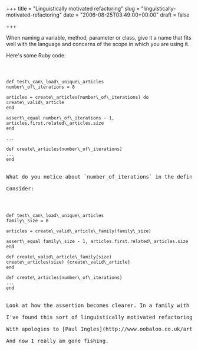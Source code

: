 +++
title = "Linguistically motivated refactoring"
slug = "linguistically-motivated-refactoring"
date = "2006-08-25T03:49:00+00:00"
draft = false

+++

When naming a variable, method, parameter or class, give it a name that fits well with the language and concerns of the scope in which you are using it.

Here's some Ruby code:

<code lang='ruby'>

<pre>
def test\_can\_load\_unique\_articles
number\_of\_iterations = 8

articles = create\_articles(number\_of\_iterations) do
create\_valid\_article
end

assert\_equal number\_of\_iterations - 1, articles.first.related\_articles.size
end

...

def create\_articles(number\_of\_iterations)
...
end
</code>

What do you notice about `number_of_iterations` in the definition of `test_can_load_unique_articles`? I notice that it's wrongly named. The name has been chosen to make sense in the context of the loop in the middle of the method, rather than in the assertion at the end - the clue is in the name of `create_articles`'s parameter. In a test method, it seems to me, one of the most important things to do is to ensure that the assertions read as clearly as possible.

Consider:

<code lang='ruby'>

<pre>
def test\_can\_load\_unique\_articles
family\_size = 8

articles = create\_valid\_article\_family(family\_size)

assert\_equal family\_size - 1, articles.first.related\_articles.size
end

def create\_valid\_article\_family(size)
create\_articles(size) {create\_valid\_article}
end

def create\_articles(number\_of\_iterations)
...
end
</code>

Look at how the assertion becomes clearer. In a family with <var>n</var> members then obviously any member of that family will have <var>n</var> - 1 relations. I've also interposed a helper method between the test and `create_articles`. The idea is to make the language used within the test method internally consistent so the test can be read quickly to understand its intent, before chasing down any method definitions whose behaviour isn't immediately apparent.

I've found this sort of linguistically motivated refactoring to be a very handy practice for increasing code clarity. I should do it more often.

With apologies to [Paul Ingles](http://www.oobaloo.co.uk/articles/2006/08/23/the-importance-of-language) - who must be getting sick of me bashing on this particular chunk of code by now. The article I took this code from makes a good point about striving to keep the language within your code relevant to the problem domain, and how different programming languages make that easier or harder.

And now I really am gone fishing.
